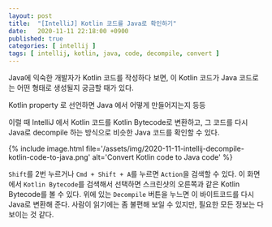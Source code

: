 ```yaml
---
layout: post
title:  "[IntelliJ] Kotlin 코드를 Java로 확인하기"
date:   2020-11-11 22:18:00 +0900
published: true
categories: [ intellij ]
tags: [ intellij, kotlin, java, code, decompile, convert ]
---
```


Java에 익숙한 개발자가 Kotlin 코드를 작성하다 보면, 이 Kotlin 코드가 Java 코드로는 어떤 형태로 생성될지 궁금할 때가 있다.

Kotlin property 로 선언하면 Java 에서 어떻게 만들어지는지 등등

이럴 때 IntelliJ 에서 Kotlin 코드를 Kotlin Bytecode로 변환하고, 그 코드를 다시 Java로 decompile 하는 방식으로 비슷한 Java 코드를 확인할 수 있다.

{% include image.html file='/assets/img/2020-11-11-intellij-decompile-kotlin-code-to-java.png' alt='Convert Kotlin code to Java code' %}

`Shift`를 2번 누르거나 `Cmd + Shift + A`를 누르면 `Action`을 검색할 수 있다. 이 화면에서 `Kotlin Bytecode`를 검색해서 선택하면 스크린샷의 오른쪽과 같은 Kotlin Bytecode를 볼 수 있다. 위에 있는 `Decompile` 버튼을 누느면 이 바이트코드를 다시 Java로 변환해 준다. 사람이 읽기에는 좀 불편해 보일 수 있지만, 필요한 모든 정보는 다 보이는 것 같다.

